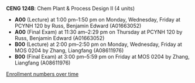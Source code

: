 **CENG 124B**: Chem Plant & Process Design II (4 units)

- **A00** (Lecture) at 1:00 pm–1:50 pm on Monday, Wednesday, Friday at PCYNH 120 by Russ, Benjamin Edward (A01663052)
- **A00** (Final Exam) at 11:30 am–2:29 pm on Thursday at PCYNH 120 by Russ, Benjamin Edward (A01663052)
- **B00** (Lecture) at 2:00 pm–2:50 pm on Monday, Wednesday, Friday at MOS 0204 by Zhang, Liangfang (A08611976)
- **B00** (Final Exam) at 3:00 pm–5:59 pm on Friday at MOS 0204 by Zhang, Liangfang (A08611976)

[Enrollment numbers over time](./CENG124B.tsv)
